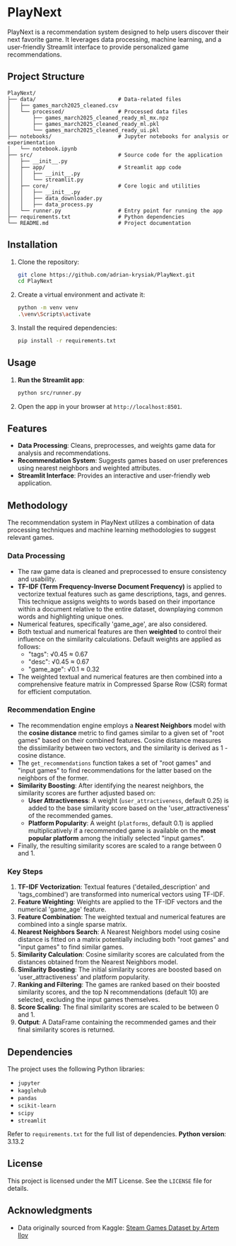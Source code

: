 # PlayNext

PlayNext is a recommendation system designed to help users discover their next favorite game. It leverages data processing, machine learning, and a user-friendly Streamlit interface to provide personalized game recommendations.

## Project Structure

```
PlayNext/
├── data/                          # Data-related files
│   ├── games_march2025_cleaned.csv
│   └── processed/                 # Processed data files
│       ├── games_march2025_cleaned_ready_ml_mx.npz
│       ├── games_march2025_cleaned_ready_ml.pkl
│       └── games_march2025_cleaned_ready_ui.pkl
├── notebooks/                     # Jupyter notebooks for analysis or experimentation
│   └── notebook.ipynb
├── src/                           # Source code for the application
│   ├── __init__.py
│   ├── app/                       # Streamlit app code
│   │   ├── __init__.py
│   │   └── streamlit.py
│   ├── core/                      # Core logic and utilities
│   │   ├── __init__.py
│   │   ├── data_downloader.py
│   │   ├── data_process.py
│   └── runner.py                  # Entry point for running the app
├── requirements.txt               # Python dependencies
└── README.md                      # Project documentation
```

## Installation

1. Clone the repository:
   ```bash
   git clone https://github.com/adrian-krysiak/PlayNext.git
   cd PlayNext
   ```

2. Create a virtual environment and activate it:
   ```bash
   python -m venv venv
   .\venv\Scripts\activate
   ```

3. Install the required dependencies:
   ```bash
   pip install -r requirements.txt
   ```

## Usage

1. **Run the Streamlit app**:
   ```bash
   python src/runner.py
   ```

2. Open the app in your browser at `http://localhost:8501`.

## Features

- **Data Processing**: Cleans, preprocesses, and weights game data for analysis and recommendations.
- **Recommendation System**: Suggests games based on user preferences using nearest neighbors and weighted attributes.
- **Streamlit Interface**: Provides an interactive and user-friendly web application.

## Methodology

The recommendation system in PlayNext utilizes a combination of data processing techniques and machine learning methodologies to suggest relevant games.

### Data Processing
- The raw game data is cleaned and preprocessed to ensure consistency and usability.
- **TF-IDF (Term Frequency-Inverse Document Frequency)** is applied to vectorize textual features such as game descriptions, tags, and genres. This technique assigns weights to words based on their importance within a document relative to the entire dataset, downplaying common words and highlighting unique ones.
- Numerical features, specifically 'game_age', are also considered.
- Both textual and numerical features are then **weighted** to control their influence on the similarity calculations. Default weights are applied as follows:
    - "tags": √0.45 ≈ 0.67
    - "desc": √0.45 ≈ 0.67
    - "game_age": √0.1 ≈ 0.32
- The weighted textual and numerical features are then combined into a comprehensive feature matrix in Compressed Sparse Row (CSR) format for efficient computation.

### Recommendation Engine
- The recommendation engine employs a **Nearest Neighbors** model with the **cosine distance** metric to find games similar to a given set of "root games" based on their combined features. Cosine distance measures the dissimilarity between two vectors, and the similarity is derived as 1 - cosine distance.
- The `get_recommendations` function takes a set of "root games" and "input games" to find recommendations for the latter based on the neighbors of the former.
- **Similarity Boosting**: After identifying the nearest neighbors, the similarity scores are further adjusted based on:
    - **User Attractiveness**: A weight (`user_attractiveness`, default 0.25) is added to the base similarity score based on the 'user_attractiveness' of the recommended games.
    - **Platform Popularity**: A weight (`platforms`, default 0.1) is applied multiplicatively if a recommended game is available on the **most popular platform** among the initially selected "input games".
- Finally, the resulting similarity scores are scaled to a range between 0 and 1.

### Key Steps
1. **TF-IDF Vectorization**: Textual features ('detailed_description' and 'tags_combined') are transformed into numerical vectors using TF-IDF.
2. **Feature Weighting**: Weights are applied to the TF-IDF vectors and the numerical 'game_age' feature.
3. **Feature Combination**: The weighted textual and numerical features are combined into a single sparse matrix.
4. **Nearest Neighbors Search**: A Nearest Neighbors model using cosine distance is fitted on a matrix potentially including both "root games" and "input games" to find similar games.
5. **Similarity Calculation**: Cosine similarity scores are calculated from the distances obtained from the Nearest Neighbors model.
6. **Similarity Boosting**: The initial similarity scores are boosted based on 'user_attractiveness' and platform popularity.
7. **Ranking and Filtering**: The games are ranked based on their boosted similarity scores, and the top N recommendations (default 10) are selected, excluding the input games themselves.
8. **Score Scaling**: The final similarity scores are scaled to be between 0 and 1.
9. **Output**: A DataFrame containing the recommended games and their final similarity scores is returned.

## Dependencies

The project uses the following Python libraries:
- `jupyter`
- `kagglehub`
- `pandas`
- `scikit-learn`
- `scipy`
- `streamlit`

Refer to `requirements.txt` for the full list of dependencies.
**Python version**: 3.13.2

## License

This project is licensed under the MIT License. See the `LICENSE` file for details.

## Acknowledgments

- Data originally sourced from Kaggle: [Steam Games Dataset by Artem Ilov](https://www.kaggle.com/datasets/artermiloff/steam-games-dataset)